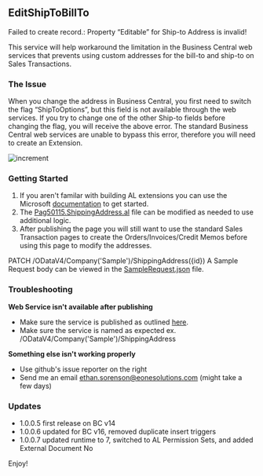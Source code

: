 ## EditShipToBillTo
Failed to create record.: Property “Editable” for Ship-to Address is invalid!

This service will help workaround the limitation in the Business Central web services that prevents using custom addresses for the bill-to and ship-to on Sales Transactions.

### The Issue
When you change the address in Business Central, you first need to switch the flag “ShipToOptions”, but this field is not available through the web services. If you try to change one of the other Ship-to fields before changing the flag, you will receive the above error. The standard Business Central web services are unable to bypass this error, therefore you will need to create an Extension.

![increment](https://i.imgur.com/1o7TBTy.gif)

### Getting Started
1. If you aren't familar with building AL extensions you can use the Microsoft [documentation](https://docs.microsoft.com/en-us/dynamics365/business-central/dev-itpro/developer/devenv-dev-overview "documentation") to get started.
2. The [Pag50115.ShippingAddress.al](Pag50115.ShippingAddress.al) file can be modified as needed to use additional logic.
3. After publishing the page you will still want to use the standard Sales Transaction pages to create the Orders/Invoices/Credit Memos before using this page to modify the addresses.

PATCH /ODataV4/Company('Sample')/ShippingAddress({id})
A Sample Request body can be viewed in the [SampleRequest.json](SampleRequest.json) file.

### Troubleshooting
**Web Service isn't available after publishing**
* Make sure the service is published as outlined [here](https://docs.microsoft.com/en-us/dynamics365/business-central/across-how-publish-web-service "documentation").
* Make sure the service is named as expected ex. /ODataV4/Company('Sample')/ShippingAddress

**Something else isn't working properly**
* Use github's issue reporter on the right
* Send me an email ethan.sorenson@eonesolutions.com (might take a few days)

### Updates
* 1.0.0.5 first release on BC v14
* 1.0.0.6 updated for BC v16, removed duplicate insert triggers
* 1.0.0.7 updated runtime to 7, switched to AL Permission Sets, and added External Document No

Enjoy!
